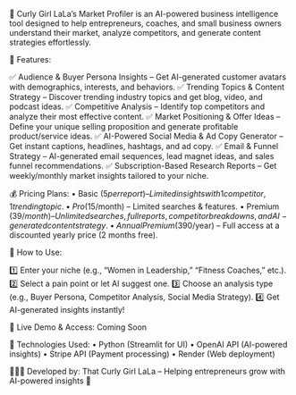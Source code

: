 🚀 Curly Girl LaLa’s Market Profiler is an AI-powered business intelligence tool designed to help entrepreneurs, coaches, and small business owners understand their market, analyze competitors, and generate content strategies effortlessly.

🔹 Features:

✅ Audience & Buyer Persona Insights – Get AI-generated customer avatars with demographics, interests, and behaviors.
✅ Trending Topics & Content Strategy – Discover trending industry topics and get blog, video, and podcast ideas.
✅ Competitive Analysis – Identify top competitors and analyze their most effective content.
✅ Market Positioning & Offer Ideas – Define your unique selling proposition and generate profitable product/service ideas.
✅ AI-Powered Social Media & Ad Copy Generator – Get instant captions, headlines, hashtags, and ad copy.
✅ Email & Funnel Strategy – AI-generated email sequences, lead magnet ideas, and sales funnel recommendations.
✅ Subscription-Based Research Reports – Get weekly/monthly market insights tailored to your niche.


💰 Pricing Plans:
	•	Basic ($5 per report) – Limited insights with 1 competitor, 1 trending topic.
	•	Pro ($15/month) – Limited searches & features.
	•	Premium ($39/month) – Unlimited searches, full reports, competitor breakdowns, and AI-generated content strategy.
	•	Annual Premium ($390/year) – Full access at a discounted yearly price (2 months free).


📌 How to Use:

1️⃣ Enter your niche (e.g., “Women in Leadership,” “Fitness Coaches,” etc.).
2️⃣ Select a pain point or let AI suggest one.
3️⃣ Choose an analysis type (e.g., Buyer Persona, Competitor Analysis, Social Media Strategy).
4️⃣ Get AI-generated insights instantly!

🔗 Live Demo & Access: Coming Soon

🔧 Technologies Used:
	•	Python (Streamlit for UI)
	•	OpenAI API (AI-powered insights)
	•	Stripe API (Payment processing)
	•	Render (Web deployment)

👩🏽‍💻 Developed by:
That Curly Girl LaLa – Helping entrepreneurs grow with AI-powered insights 🚀

